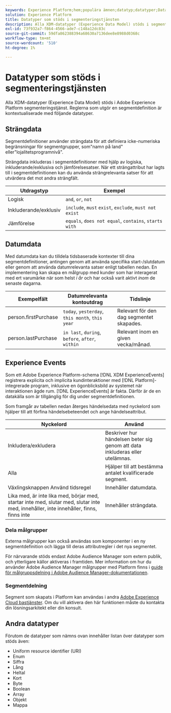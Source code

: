 ```yaml
---
keywords: Experience Platform;hem;populära ämnen;datatyp;datatyper;Datatyper;Datatyp;Segmenteringsdatatyper;Segmentering;segmentering;Segmenteringstjänst;Segmenteringstjänstens datatyper;
solution: Experience Platform
title: Datatyper som stöds i segmenteringstjänsten
description: Alla XDM-datatyper (Experience Data Model) stöds i segmenteringstjänsten för Adobe. Reglerna som utgör en segmentdefinition är kontextualiserade med följande datatyper.
exl-id: 73f932a7-f864-4566-ade7-c148a12dc83c
source-git-commit: 59dfa862388394a68630a7136dee8e8988d0368c
workflow-type: tm+mt
source-wordcount: '510'
ht-degree: 1%

---
```


# Datatyper som stöds i segmenteringstjänsten

Alla XDM-datatyper (Experience Data Model) stöds i Adobe Experience Platform segmenteringstjänst. Reglerna som utgör en segmentdefinition är kontextualiserade med följande datatyper.

## Strängdata

Segmentdefinitioner använder strängdata för att definiera icke-numeriska begränsningar för segmentgrupper, som&quot;namn på land&quot; eller&quot;lojalitetsprogramnivå&quot;.

Strängdata inkluderas i segmentdefinitioner med hjälp av logiska, inkluderande/exklusiva och jämförelsesatser. När ett strängattribut har lagts till i segmentdefinitionen kan du använda strängrelevanta satser för att utvärdera det mot andra strängfält.

| Utdragstyp | Exempel |
| -------------- | -------- |
| Logisk | `and`, `or`, `not` |
| Inkluderande/exklusiv | `include`, `must` `exist`, `exclude`, `must not exist` |
| Jämförelse | `equals`, `does not equal`, `contains`, `starts with` |

## Datumdata

Med datumdata kan du tilldela tidsbaserade kontexter till dina segmentdefinitioner, antingen genom att använda specifika start-/slutdatum eller genom att använda datumrelevanta satser enligt tabellen nedan. En implementering kan skapa en målgrupp med kunder som har interagerat med ert varumärke när som helst *i år* och har också varit aktivt *inom* de senaste dagarna.

| Exempelfält | Datumrelevanta kontoutdrag | Tidslinje |
| ------------- | ------------------------ | --------- |
| person.firstPurchase | `today`, `yesterday`, `this month`, `this year` | Relevant för den dag segmentet skapades. |
| person.lastPurchase | `in last`, `during`, `before`, `after`, `within` | Relevant inom en given vecka/månad. |

## Experience Events

Som ett Adobe Experience Platform-schema [!DNL XDM ExperienceEvents] registrera explicita och implicita kundinteraktioner med [!DNL Platform]-integrerade program, inklusive en ögonblicksbild av systemet när interaktionen ägde rum. [!DNL ExperienceEvents] är fakta. Därför är de en datakälla som är tillgänglig för dig under segmentdefinitionen.

Som framgår av tabellen nedan återges händelsedata med nyckelord som hjälper till att förfina händelsebeteendet och ange händelseattribut.

| Nyckelord | Använd |
| ------- | --- |
| Inkludera/exkludera | Beskriver hur händelsen beter sig genom att data inkluderas eller utelämnas. |
| Alla | Hjälper till att bestämma antalet kvalificerade segment. |
| Växlingsknappen Använd tidsregel | Innehåller datumdata. |
| Lika med, är inte lika med, börjar med, startar inte med, slutar med, slutar inte med, innehåller, inte innehåller, finns, finns inte | Innehåller strängdata. |

### Dela målgrupper

Externa målgrupper kan också användas som komponenter i en ny segmentdefinition och lägga till deras attributregler i det nya segmentet.

För närvarande stöds endast Adobe Audience Manager som extern publik, och ytterligare källor aktiveras i framtiden. Mer information om hur du använder Adobe Audience Manager målgrupper med Platform finns i [guide för målgruppsdelning i Adobe Audience Manager-dokumentationen](https://experienceleague.adobe.com/docs/audience-manager/user-guide/implementation-integration-guides/integration-experience-platform/aam-aep-audience-sharing.html).

### Segmentdelning

Segment som skapats i Platform kan användas i andra [Adobe Experience Cloud bastjänster](https://experienceleague.adobe.com/docs/core-services/interface/experience-cloud.html). Om du vill aktivera den här funktionen måste du kontakta din lösningsarkitekt eller din konsult.

## Andra datatyper

Förutom de datatyper som nämns ovan innehåller listan över datatyper som stöds även:

- Uniform resource identifier (URI)
- Enum
- Siffra
- Lång
- Heltal
- Kort
- Byte
- Boolean
- Array
- Objekt
- Mappa
